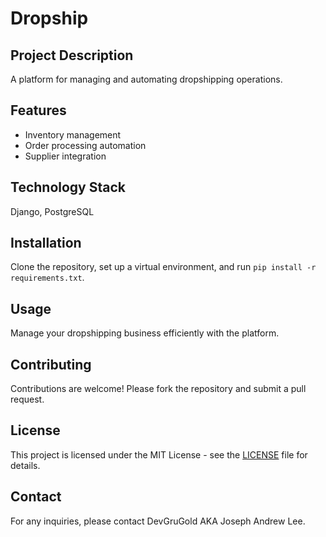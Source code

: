 
# Dropship

## Project Description
A platform for managing and automating dropshipping operations.

## Features
- Inventory management
- Order processing automation
- Supplier integration

## Technology Stack
Django, PostgreSQL

## Installation
Clone the repository, set up a virtual environment, and run `pip install -r requirements.txt`.

## Usage
Manage your dropshipping business efficiently with the platform.

## Contributing
Contributions are welcome! Please fork the repository and submit a pull request.

## License
This project is licensed under the MIT License - see the [LICENSE](LICENSE) file for details.

## Contact
For any inquiries, please contact DevGruGold AKA Joseph Andrew Lee.
